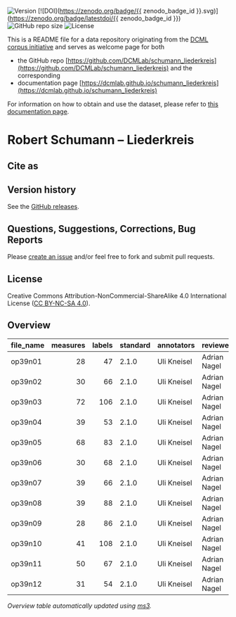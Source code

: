![Version](https://img.shields.io/github/v/release/DCMLab/schumann_liederkreis?display_name=tag)
[![DOI](https://zenodo.org/badge/{{ zenodo_badge_id }}.svg)](https://zenodo.org/badge/latestdoi/{{ zenodo_badge_id }})
![GitHub repo size](https://img.shields.io/github/repo-size/DCMLab/schumann_liederkreis)
![License](https://img.shields.io/badge/license-CC%20BY--NC--SA%204.0-9cf)


This is a README file for a data repository originating from the [DCML corpus initiative](https://github.com/DCMLab/dcml_corpora)
and serves as welcome page for both 

* the GitHub repo [https://github.com/DCMLab/schumann_liederkreis](https://github.com/DCMLab/schumann_liederkreis) and the corresponding
* documentation page [https://dcmlab.github.io/schumann_liederkreis](https://dcmlab.github.io/schumann_liederkreis)

For information on how to obtain and use the dataset, please refer to [this documentation page](https://dcmlab.github.io/schumann_liederkreis/introduction).

# Robert Schumann – Liederkreis


## Cite as

## Version history

See the [GitHub releases](https://github.com/DCMLab/schumann_liederkreis/releases).

## Questions, Suggestions, Corrections, Bug Reports

Please [create an issue](https://github.com/DCMLab/schumann_liederkreis/issues) and/or feel free to fork and submit pull requests.

## License

Creative Commons Attribution-NonCommercial-ShareAlike 4.0 International License ([CC BY-NC-SA 4.0](https://creativecommons.org/licenses/by-nc-sa/4.0/)).

## Overview
|file_name|measures|labels|standard|annotators | reviewers  |
|---------|-------:|-----:|--------|-----------|------------|
|op39n01  |      28|    47|2.1.0   |Uli Kneisel|Adrian Nagel|
|op39n02  |      30|    66|2.1.0   |Uli Kneisel|Adrian Nagel|
|op39n03  |      72|   106|2.1.0   |Uli Kneisel|Adrian Nagel|
|op39n04  |      39|    53|2.1.0   |Uli Kneisel|Adrian Nagel|
|op39n05  |      68|    83|2.1.0   |Uli Kneisel|Adrian Nagel|
|op39n06  |      30|    68|2.1.0   |Uli Kneisel|Adrian Nagel|
|op39n07  |      39|    66|2.1.0   |Uli Kneisel|Adrian Nagel|
|op39n08  |      39|    88|2.1.0   |Uli Kneisel|Adrian Nagel|
|op39n09  |      28|    86|2.1.0   |Uli Kneisel|Adrian Nagel|
|op39n10  |      41|   108|2.1.0   |Uli Kneisel|Adrian Nagel|
|op39n11  |      50|    67|2.1.0   |Uli Kneisel|Adrian Nagel|
|op39n12  |      31|    54|2.1.0   |Uli Kneisel|Adrian Nagel|


*Overview table automatically updated using [ms3](https://ms3.readthedocs.io/).*
